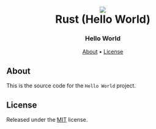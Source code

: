 <h1 align="center">
  <br>
  <a href="https://github.com/PenPow"><img src="https://ss.penpow.dev/i/3kAa1m.png"></a>
  <br>
  Rust (Hello World)
  <br>
</h1>

<h3 align=center>Hello World</a></h3>

<p align="center">
  <a href="#about">About</a>
  •
  <a href="#license">License</a>

</p>

## About

This is the source code for the `Hello World` project.

## License

Released under the [MIT](LICENSE) license.